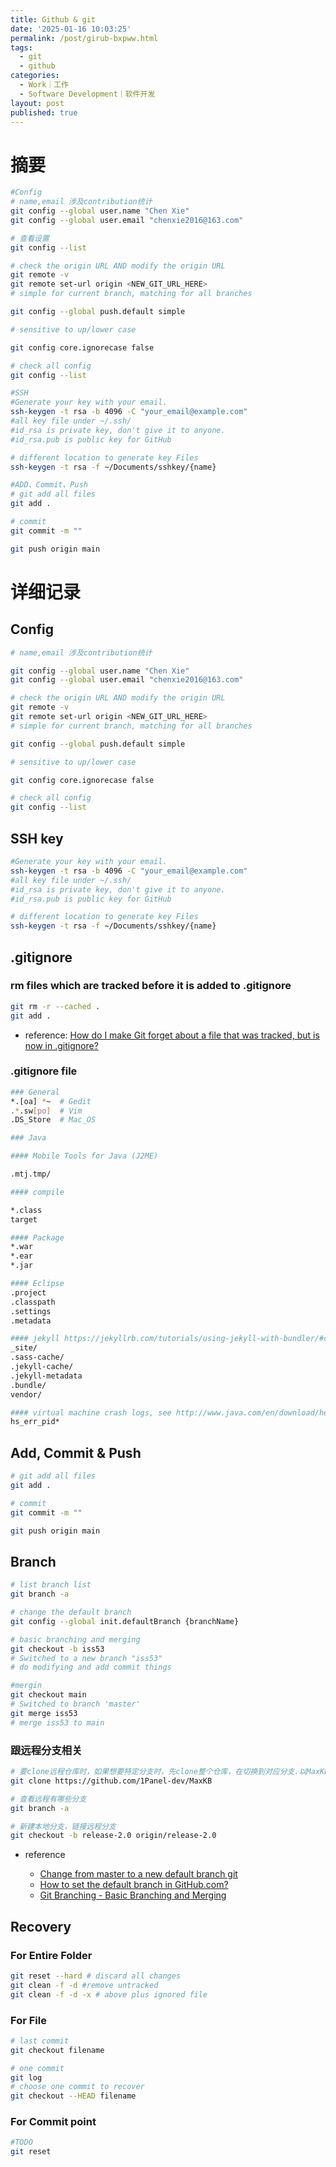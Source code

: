 ```yaml
---
title: Github & git
date: '2025-01-16 10:03:25'
permalink: /post/girub-bxpww.html
tags:
  - git
  - github
categories:
  - Work｜工作
  - Software Development｜软件开发
layout: post
published: true
---
```






# 摘要

```bash
#Config
# name,email 涉及contribution统计
git config --global user.name "Chen Xie"
git config --global user.email "chenxie2016@163.com"

# 查看设置
git config --list

# check the origin URL AND modify the origin URL
git remote -v
git remote set-url origin <NEW_GIT_URL_HERE>
# simple for current branch, matching for all branches

git config --global push.default simple

# sensitive to up/lower case

git config core.ignorecase false

# check all config
git config --list

#SSH
#Generate your key with your email.
ssh-keygen -t rsa -b 4096 -C "your_email@example.com"
#all key file under ~/.ssh/
#id_rsa is private key, don't give it to anyone.  
#id_rsa.pub is public key for GitHub

# different location to generate key Files
ssh-keygen -t rsa -f ~/Documents/sshkey/{name}

#ADD、Commit、Push
# git add all files 
git add .

# commit
git commit -m ""

git push origin main
```

# 详细记录

## Config

```bash
# name,email 涉及contribution统计

git config --global user.name "Chen Xie"
git config --global user.email "chenxie2016@163.com"

# check the origin URL AND modify the origin URL
git remote -v
git remote set-url origin <NEW_GIT_URL_HERE>
# simple for current branch, matching for all branches

git config --global push.default simple

# sensitive to up/lower case

git config core.ignorecase false

# check all config
git config --list
```

## SSH key

```bash
#Generate your key with your email.
ssh-keygen -t rsa -b 4096 -C "your_email@example.com"
#all key file under ~/.ssh/
#id_rsa is private key, don't give it to anyone.  
#id_rsa.pub is public key for GitHub

# different location to generate key Files
ssh-keygen -t rsa -f ~/Documents/sshkey/{name}
```

## .gitignore

### rm files which are tracked before it is added to .gitignore

```bash
git rm -r --cached .
git add .
```

- reference: [How do I make Git forget about a file that was tracked, but is now in .gitignore?](https://stackoverflow.com/questions/1274057/how-do-i-make-git-forget-about-a-file-that-was-tracked-but-is-now-in-gitignore)

### .gitignore file

```bash
### General
*.[oa] *~  # Gedit
.*.sw[po]  # Vim
.DS_Store  # Mac_OS

### Java

#### Mobile Tools for Java (J2ME)

.mtj.tmp/

#### compile

*.class
target

#### Package
*.war
*.ear
*.jar

#### Eclipse
.project
.classpath
.settings
.metadata

#### jekyll https://jekyllrb.com/tutorials/using-jekyll-with-bundler/#commit-to-source-control
_site/
.sass-cache/
.jekyll-cache/
.jekyll-metadata
.bundle/
vendor/

#### virtual machine crash logs, see http://www.java.com/en/download/help/error_hotspot.xml
hs_err_pid*
```

## Add, Commit & Push

```bash
# git add all files 
git add .

# commit
git commit -m ""

git push origin main
```

## Branch

```bash
# list branch list
git branch -a

# change the default branch
git config --global init.defaultBranch {branchName}

# basic branching and merging
git checkout -b iss53
# Switched to a new branch "iss53"
# do modifying and add commit things

#mergin
git checkout main
# Switched to branch 'master'
git merge iss53
# merge iss53 to main
```

### 跟远程分支相关

```bash
# 要clone远程仓库时，如果想要特定分支时，先clone整个仓库，在切换到对应分支.以MaxKB为例
git clone https://github.com/1Panel-dev/MaxKB

# 查看远程有哪些分支
git branch -a

# 新建本地分支，链接远程分支
git checkout -b release-2.0 origin/release-2.0
```

- reference

  - [Change from master to a new default branch git](https://stackoverflow.com/questions/51274430/change-from-master-to-a-new-default-branch-git)
  - [How to set the default branch in GitHub.com?](https://stackoverflow.com/questions/11334045/how-to-set-the-default-branch-in-github-com)
  - [Git Branching - Basic Branching and Merging](https://git-scm.com/book/en/v2/Git-Branching-Basic-Branching-and-Merging)

## Recovery

### For Entire Folder

```bash
git reset --hard # discard all changes
git clean -f -d #remove untracked
git clean -f -d -x # above plus ignored file
```

### For File

```bash
# last commit
git checkout filename

# one commit
git log
# choose one commit to recover
git checkout --HEAD filename
```

### For Commit point

```bash
#TODO
git reset
```

‍
